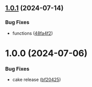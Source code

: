 ## [1.0.1](https://github.com/PixsysBE/DynamicDockerCompose/compare/v1.0.0...v1.0.1) (2024-07-14)


### Bug Fixes

* functions ([48fa4f2](https://github.com/PixsysBE/DynamicDockerCompose/commit/48fa4f229af174da2ea3c099eb27e2dc0be5a1c8))

# 1.0.0 (2024-07-06)


### Bug Fixes

* cake release ([bf20425](https://github.com/PixsysBE/DynamicDockerCompose/commit/bf204256b3bf74bf45d1f270829c64125d9e04f4))
